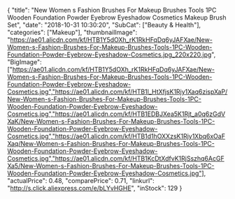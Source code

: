 {
	"title": "New Women s Fashion Brushes For Makeup Brushes Tools 1PC Wooden Foundation Powder Eyebrow Eyeshadow Cosmetics Makeup Brush Set",
	"date": "2018-10-31 10:30:20",
	"SubCat": ["Beauty & Health"],
	"categories": ["Makeup"],
	"thumbnailImage": "https://ae01.alicdn.com/kf/HTB1Y5dOXh_rK1RkHFqDq6yJAFXae/New-Women-s-Fashion-Brushes-For-Makeup-Brushes-Tools-1PC-Wooden-Foundation-Powder-Eyebrow-Eyeshadow-Cosmetics.jpg_220x220.jpg",
	"BigImage": ["https://ae01.alicdn.com/kf/HTB1Y5dOXh_rK1RkHFqDq6yJAFXae/New-Women-s-Fashion-Brushes-For-Makeup-Brushes-Tools-1PC-Wooden-Foundation-Powder-Eyebrow-Eyeshadow-Cosmetics.jpg","https://ae01.alicdn.com/kf/HTB1l_HtXfjsK1Rjy1Xaq6zispXaP/New-Women-s-Fashion-Brushes-For-Makeup-Brushes-Tools-1PC-Wooden-Foundation-Powder-Eyebrow-Eyeshadow-Cosmetics.jpg","https://ae01.alicdn.com/kf/HTB1EDBJXea5K1Rjt_a0q6zGdVXaK/New-Women-s-Fashion-Brushes-For-Makeup-Brushes-Tools-1PC-Wooden-Foundation-Powder-Eyebrow-Eyeshadow-Cosmetics.jpg","https://ae01.alicdn.com/kf/HTB1d1hOXXzsK1Rjy1Xbq6xOaFXaq/New-Women-s-Fashion-Brushes-For-Makeup-Brushes-Tools-1PC-Wooden-Foundation-Powder-Eyebrow-Eyeshadow-Cosmetics.jpg","https://ae01.alicdn.com/kf/HTB1KcDtXdfvK1RjSszhq6AcGFXa5/New-Women-s-Fashion-Brushes-For-Makeup-Brushes-Tools-1PC-Wooden-Foundation-Powder-Eyebrow-Eyeshadow-Cosmetics.jpg"],
	"actualPrice": 0.48,
	"comparePrice": 0.71,
	"linkurl": "http://s.click.aliexpress.com/e/bLYvHGHE",
	"inStock": 129
}

